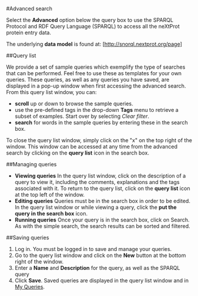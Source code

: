 #Advanced search

Select the **Advanced** option below the query box to use the SPARQL Protocol and RDF Query Language (SPARQL) to access all the neXtProt protein entry data.

The underlying **data model** is found at: [http://snorql.nextprot.org/page]

##Query list

We provide a set of sample queries which exemplify the type of searches that can be performed. Feel free to use these as templates for your own queries. These queries, as well as any queries you have saved, are displayed in a pop-up window when first accessing the advanced search. From this query list window, you can:

* **scroll** up or down to browse the sample queries.
* use the pre-defined tags in the drop-down **Tags** menu to retrieve a subset of examples. Start over by selecting *Clear filter*.
* **search** for words in the sample queries by entering these in the search box.

To close the query list window, simply click on the "x" on the top right of the window. This window can be accessed at any time from the advanced search by clicking on the **query list** icon in the search box.

##Managing queries

* **Viewing queries** In the query list window, click on the description of a query to view it, including the comments, explanations and the tags associated with it. To return to the query list, click on the **query list** icon at the top left of the window.
* **Editing queries** Queries must be in the search box in order to be edited. In the query list window or while viewing a query, click the **put the query in the search box** icon. 
* **Running queries** Once your query is in the search box, click on Search. As with the simple search, the search results can be sorted and filtered.

##Saving queries

1. Log in. You must be logged in to save and manage your queries.
2. Go to the query list window and click on the **New** button at the bottom right of the window.
3. Enter a **Name** and **Description** for the query, as well as the SPARQL query
4. Click **Save**. Saved queries are displayed in the query list window and in [My Queries](http://alpha-search.nextprot.org/user/queries).
